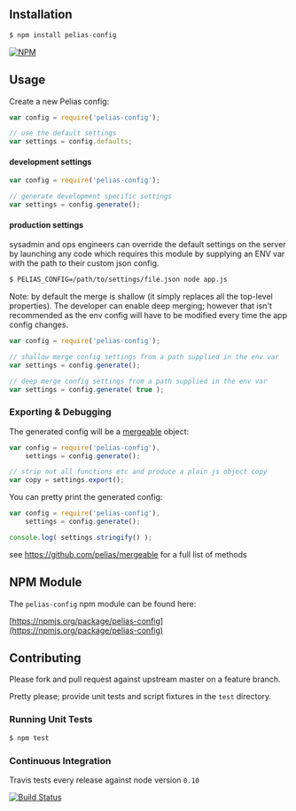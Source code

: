 ## Installation

```bash
$ npm install pelias-config
```

[![NPM](https://nodei.co/npm/pelias-config.png?downloads=true&stars=true)](https://nodei.co/npm/pelias-config)

## Usage

Create a new Pelias config:

```javascript
var config = require('pelias-config');

// use the default settings
var settings = config.defaults;
```

#### development settings

```javascript
var config = require('pelias-config');

// generate development specific settings
var settings = config.generate();
```

#### production settings

sysadmin and ops engineers can override the default settings on the server by launching any code which requires this module by supplying an ENV var with the path to their custom json config.

```bash
$ PELIAS_CONFIG=/path/to/settings/file.json node app.js
```

Note: by default the merge is shallow (it simply replaces all the top-level properties).
The developer can enable deep merging; however that isn't recommended as the env config will have to be modified every time the app config changes.

```javascript
var config = require('pelias-config');

// shallow merge config settings from a path supplied in the env var
var settings = config.generate();

// deep merge config settings from a path supplied in the env var
var settings = config.generate( true );
```

### Exporting & Debugging

The generated config will be a [mergeable](https://github.com/pelias/mergeable) object:

```javascript
var config = require('pelias-config'),
    settings = config.generate();

// strip out all functions etc and produce a plain js object copy
var copy = settings.export();
```

You can pretty print the generated config:

```javascript
var config = require('pelias-config'),
    settings = config.generate();

console.log( settings.stringify() );
```

see https://github.com/pelias/mergeable for a full list of methods

## NPM Module

The `pelias-config` npm module can be found here:

[https://npmjs.org/package/pelias-config](https://npmjs.org/package/pelias-config)

## Contributing

Please fork and pull request against upstream master on a feature branch.

Pretty please; provide unit tests and script fixtures in the `test` directory.

### Running Unit Tests

```bash
$ npm test
```

### Continuous Integration

Travis tests every release against node version `0.10`

[![Build Status](https://travis-ci.org/pelias/config.png?branch=master)](https://travis-ci.org/pelias/config)